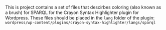 This is project contains a set of files that descirbes coloring (also known as a brush) for SPARQL for the Crayon Syntax Highlighter plugin for Wordpress. These files should be placed in the <code>lang</code> folder of the plugin: <code>wordpress/wp-content/plugins/crayon-syntax-highlighter/langs/sparql</code>
